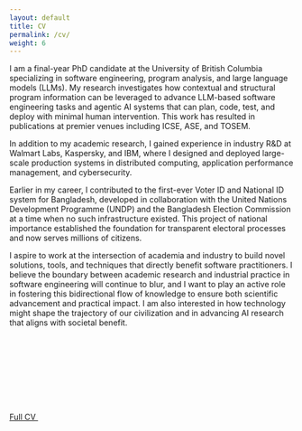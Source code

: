 ```yaml
---
layout: default
title: CV
permalink: /cv/
weight: 6
---
```

I am a final-year PhD candidate at the University of British Columbia specializing in software engineering, program analysis, and large language models (LLMs). My research investigates how contextual and structural program information can be leveraged to advance LLM-based software engineering tasks and agentic AI systems that can plan, code, test, and deploy with minimal human intervention. This work has resulted in publications at premier venues including ICSE, ASE, and TOSEM.

In addition to my academic research, I gained experience in industry R&D at Walmart Labs, Kaspersky, and IBM, where I designed and deployed large-scale production systems in distributed computing, application performance management, and cybersecurity. 

Earlier in my career, I contributed to the first-ever Voter ID and National ID system for Bangladesh, developed in collaboration with the United Nations Development Programme (UNDP) and the Bangladesh Election Commission at a time when no such infrastructure existed. This project of national importance established the foundation for transparent electoral processes and now serves millions of citizens.

I aspire to work at the intersection of academia and industry to build novel solutions, tools, and techniques that directly benefit software practitioners. I believe the boundary between academic research and industrial practice in software engineering will continue to blur, and I want to play an active role in fostering this bidirectional flow of knowledge to ensure both scientific advancement and practical impact. I am also interested in how technology might shape the trajectory of our civilization and in advancing AI research that aligns with societal benefit.

<a href="/resources/docs/resume_nashid.pdf" target="_blank">
        Full CV <span class="icon"><svg><use xlink:href="#icon-pdf"/></svg></span>
</a>